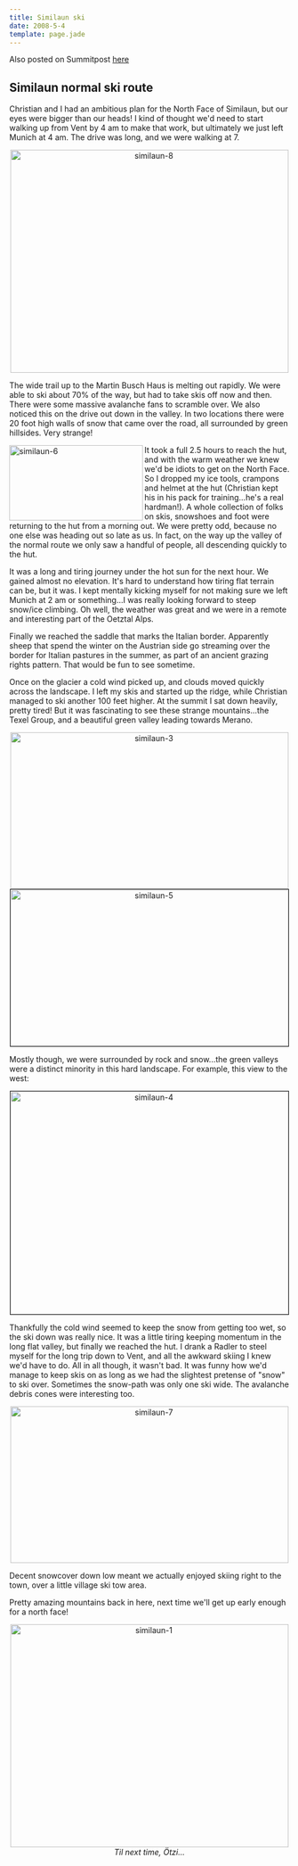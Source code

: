 ```yaml
---
title: Similaun ski
date: 2008-5-4
template: page.jade
---
```


Also posted on Summitpost [here](http://www.summitpost.org/similaun-day-trip/401625)

Similaun normal ski route
---

Christian and I had an ambitious plan for the North Face of Similaun, but our eyes were bigger than our heads! I kind of thought we'd need to start walking up from Vent by 4 am to make that work, but ultimately we just left Munich at 4 am. The drive was long, and we were walking at 7. 

<center>
<a href="http://www.flickr.com/photos/ripsawridge/2469208562/" title="similaun-8 by ripsaw ridge, on Flickr"><img src="http://farm3.static.flickr.com/2092/2469208562_b115b9c810.jpg" width="500" height="400" alt="similaun-8" /></a>
</center>

The wide trail up to the Martin Busch Haus is melting out rapidly. We were able to ski about 70% of the way, but had to take skis off now and then. There were some massive avalanche fans to scramble over. We also noticed this on the drive out down in the valley. In two locations there were 20 foot high walls of snow that came over the road, all surrounded by green hillsides. Very strange!

<a href="http://www.flickr.com/photos/ripsawridge/2469207636/" title="similaun-6 by ripsaw ridge, on Flickr"><img align="left" src="http://farm4.static.flickr.com/3114/2469207636_41547b3d03_m.jpg" width="240" height="135" alt="similaun-6" /></a>

It took a full 2.5 hours to reach the hut, and with the warm weather we knew we'd be idiots to get on the North Face. So I dropped my ice tools, crampons and helmet at the hut (Christian kept his in his pack for training...he's a real hardman!). A whole collection of folks on skis, snowshoes and foot were returning to the hut from a morning out. We were pretty odd, because no one else was heading out so late as us. In fact, on the way up the valley of the normal route we only saw a handful of people, all descending quickly to the hut.

It was a long and tiring journey under the hot sun for the next hour. We gained almost no elevation. It's hard to understand how tiring flat terrain can be, but it was. I kept mentally kicking myself for not making sure we left Munich at 2 am or something...I was really looking forward to steep snow/ice climbing. Oh well, the weather was great and we were in a remote and interesting part of the Oetztal Alps. 

Finally we reached the saddle that marks the Italian border. Apparently sheep that spend the winter on the Austrian side go streaming over the border for Italian pastures in the summer, as part of an ancient grazing rights pattern. That would be fun to see sometime.

Once on the glacier a cold wind picked up, and clouds moved quickly across the landscape. I left my skis and started up the ridge, while Christian managed to ski another 100 feet higher. At the summit I sat down heavily, pretty tired! But it was fascinating to see these strange mountains...the Texel Group, and a beautiful green valley leading towards Merano. 

<center>
<a href="http://www.flickr.com/photos/ripsawridge/2469206426/" title="similaun-3 by ripsaw ridge, on Flickr"><img src="http://farm3.static.flickr.com/2037/2469206426_947b35f329.jpg" width="500" height="281" alt="similaun-3" /></a>
</center>

<center>
<a href="http://www.flickr.com/photos/ripsawridge/2469207230/" title="similaun-5 by ripsaw ridge, on Flickr"><img border="1" src="http://farm4.static.flickr.com/3113/2469207230_609b2d0bcf.jpg" width="500" height="281" alt="similaun-5" /></a>
</center>

Mostly though, we were surrounded by rock and snow...the green valleys were a distinct minority in this hard landscape. For example, this view to the west:

<center>
<a href="http://www.flickr.com/photos/ripsawridge/2469206686/" title="similaun-4 by ripsaw ridge, on Flickr"><img border="1" src="http://farm3.static.flickr.com/2397/2469206686_5f66cfdd3a.jpg" width="500" height="400" alt="similaun-4" /></a>
</center>

Thankfully the cold wind seemed to keep the snow from getting too wet, so the ski down was really nice. It was a little tiring keeping momentum in the long flat valley, but finally we reached the hut. I drank a Radler to steel myself for the long trip down to Vent, and all the awkward skiing I knew we'd have to do. All in all though, it wasn't bad. It was funny how we'd manage to keep skis on as long as we had the slightest pretense of "snow" to ski over. Sometimes the snow-path was only one ski wide. The avalanche debris cones were interesting too. 

<center>
<a href="http://www.flickr.com/photos/ripsawridge/2469208232/" title="similaun-7 by ripsaw ridge, on Flickr"><img src="http://farm3.static.flickr.com/2145/2469208232_322796870c.jpg" width="500" height="281" alt="similaun-7" /></a>
</center>

Decent snowcover down low meant we actually enjoyed skiing right to the town, over a little village ski tow area.

Pretty amazing mountains back in here, next time we'll get up early enough for a north face!
         
<center>                                                                           
<a href="http://www.flickr.com/photos/ripsawridge/2468382445/" title="similaun-1 by ripsaw ridge, on Flickr"><img src="http://farm3.static.flickr.com/2399/2468382445_f930b4b594.jpg" width="500" height="400" alt="similaun-1" /></a>
<br>
<i>Til next time, Ötzi...</i>
</center>                     

